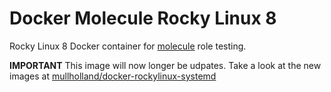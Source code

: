 # Docker Molecule Rocky Linux 8

Rocky Linux 8 Docker container for [molecule](https://molecule.readthedocs.io/en/latest/) role testing.

**IMPORTANT** This image will now longer be udpates. Take a look at the new images at [mullholland/docker-rockylinux-systemd](https://github.com/mullholland/docker-rockylinux-systemd)